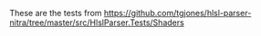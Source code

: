 These are the tests from https://github.com/tgjones/hlsl-parser-nitra/tree/master/src/HlslParser.Tests/Shaders
